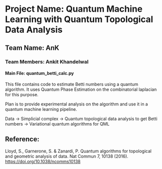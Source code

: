 # Project Name: Quantum Machine Learning with Quantum Topological Data Analysis

## Team Name: AnK
### Team Members: Ankit Khandelwal

#### Main File: quantum_betti_calc.py
This file contains code to estimate Betti numbers using a quantum algorithm.
It uses Quantum Phase Estimation on the combinatorial laplacian for this purpose.

Plan is to provide experimental analysis on the algorithm
and use it in a quantum machine learning pipeline.

Data -> Simplicial complex ->
Quantum topological data analysis to get Betti numbers
-> Variational quantum algorithms for QML

## Reference:
Lloyd, S., Garnerone, S. & Zanardi, P. Quantum algorithms for topological and geometric analysis of data. Nat Commun 7, 10138 (2016). https://doi.org/10.1038/ncomms10138

